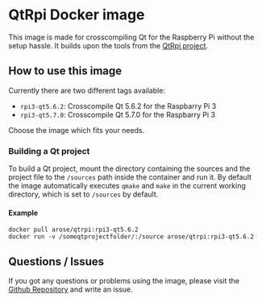 # QtRpi Docker image

This image is made for crosscompiling Qt for the Raspberry Pi without the setup hassle. It builds upon the tools from the [QtRpi project](https://www.qtrpi.com).

## How to use this image

Currently there are two different tags available:

- `rpi3-qt5.6.2`: Crosscompile Qt 5.6.2 for the Raspbarry Pi 3
- `rpi3-qt5.7.0`: Crosscompile Qt 5.7.0 for the Raspbarry Pi 3

Choose the image which fits your needs.

### Building a Qt project

To build a Qt project, mount the directory containing the sources and the project file to the `/sources` path inside the container and run it.
By default the image automatically executes `qmake` and `make` in the current working directory, which is set to `/sources` by default.

#### Example

```
docker pull arose/qtrpi:rpi3-qt5.6.2
docker run -v /someqtprojectfolder/:/source arose/qtrpi:rpi3-qt5.6.2
```

## Questions / Issues

If you got any questions or problems using the image, please visit the [Github Repository](https://github.com/rose-a/qtrpi-docker-image) and write an issue.